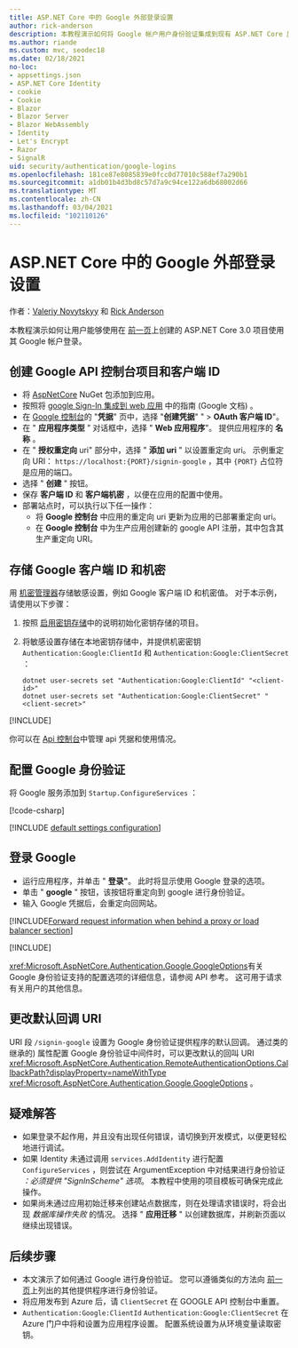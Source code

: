 ```yaml
---
title: ASP.NET Core 中的 Google 外部登录设置
author: rick-anderson
description: 本教程演示如何将 Google 帐户用户身份验证集成到现有 ASP.NET Core 应用。
ms.author: riande
ms.custom: mvc, seodec18
ms.date: 02/18/2021
no-loc:
- appsettings.json
- ASP.NET Core Identity
- cookie
- Cookie
- Blazor
- Blazor Server
- Blazor WebAssembly
- Identity
- Let's Encrypt
- Razor
- SignalR
uid: security/authentication/google-logins
ms.openlocfilehash: 181ce87e8085839e0fcc0d77010c588ef7a290b1
ms.sourcegitcommit: a1db01b4d3bd8c57d7a9c94ce122a6db68002d66
ms.translationtype: MT
ms.contentlocale: zh-CN
ms.lasthandoff: 03/04/2021
ms.locfileid: "102110126"
---
```

# <a name="google-external-login-setup-in-aspnet-core"></a>ASP.NET Core 中的 Google 外部登录设置

作者：[Valeriy Novytskyy](https://github.com/01binary) 和 [Rick Anderson](https://twitter.com/RickAndMSFT)

本教程演示如何让用户能够使用在 [前一页](xref:security/authentication/social/index)上创建的 ASP.NET Core 3.0 项目使用其 Google 帐户登录。

## <a name="create-a-google-api-console-project-and-client-id"></a>创建 Google API 控制台项目和客户端 ID

* 将 [AspNetCore](https://www.nuget.org/packages/Microsoft.AspNetCore.Authentication.Google) NuGet 包添加到应用。
* 按照将 [google Sign-In 集成到 web 应用](https://developers.google.com/identity/sign-in/web/sign-in) 中的指南 (Google 文档) 。
* 在 [Google 控制台](https://console.developers.google.com/apis/credentials)的 "**凭据**" 页中，选择 "**创建凭据**" "  >  **OAuth 客户端 ID**"。
* 在 " **应用程序类型** " 对话框中，选择 " **Web 应用程序**"。 提供应用程序的 **名称** 。
* 在 " **授权重定向** uri" 部分中，选择 " **添加 uri** " 以设置重定向 uri。 示例重定向 URI： `https://localhost:{PORT}/signin-google` ，其中 `{PORT}` 占位符是应用的端口。
* 选择 " **创建** " 按钮。
* 保存 **客户端 ID** 和 **客户端机密** ，以便在应用的配置中使用。
* 部署站点时，可以执行以下任一操作：
  * 将 **Google 控制台** 中应用的重定向 uri 更新为应用的已部署重定向 uri。
  * 在 **Google 控制台** 中为生产应用创建新的 google API 注册，其中包含其生产重定向 URI。

## <a name="store-the-google-client-id-and-secret"></a>存储 Google 客户端 ID 和机密

用 [机密管理器](xref:security/app-secrets)存储敏感设置，例如 Google 客户端 ID 和机密值。 对于本示例，请使用以下步骤：

1. 按照 [启用密钥存储](xref:security/app-secrets#enable-secret-storage)中的说明初始化密钥存储的项目。
1. 将敏感设置存储在本地密钥存储中，并提供机密密钥 `Authentication:Google:ClientId` 和 `Authentication:Google:ClientSecret` ：

    ```dotnetcli
    dotnet user-secrets set "Authentication:Google:ClientId" "<client-id>"
    dotnet user-secrets set "Authentication:Google:ClientSecret" "<client-secret>"
    ```

[!INCLUDE[](~/includes/environmentVarableColon.md)]

你可以在 [Api 控制台](https://console.developers.google.com/apis/dashboard)中管理 api 凭据和使用情况。

## <a name="configure-google-authentication"></a>配置 Google 身份验证

将 Google 服务添加到 `Startup.ConfigureServices` ：

[!code-csharp[](~/security/authentication/social/social-code/3.x/StartupGoogle3x.cs?highlight=11-19)]

[!INCLUDE [default settings configuration](includes/default-settings2-2.md)]

## <a name="sign-in-with-google"></a>登录 Google

* 运行应用程序，并单击 " **登录"**。 此时将显示使用 Google 登录的选项。
* 单击 " **google** " 按钮，该按钮将重定向到 google 进行身份验证。
* 输入 Google 凭据后，会重定向回网站。

[!INCLUDE[Forward request information when behind a proxy or load balancer section](includes/forwarded-headers-middleware.md)]

[!INCLUDE[](includes/chain-auth-providers.md)]

<xref:Microsoft.AspNetCore.Authentication.Google.GoogleOptions>有关 Google 身份验证支持的配置选项的详细信息，请参阅 API 参考。 这可用于请求有关用户的其他信息。

## <a name="change-the-default-callback-uri"></a>更改默认回调 URI

URI 段 `/signin-google` 设置为 Google 身份验证提供程序的默认回调。 通过类的继承的) 属性配置 Google 身份验证中间件时，可以更改默认的回叫 URI <xref:Microsoft.AspNetCore.Authentication.RemoteAuthenticationOptions.CallbackPath?displayProperty=nameWithType> <xref:Microsoft.AspNetCore.Authentication.Google.GoogleOptions> 。

## <a name="troubleshooting"></a>疑难解答

* 如果登录不起作用，并且没有出现任何错误，请切换到开发模式，以便更轻松地进行调试。
* 如果 Identity 未通过调用 `services.AddIdentity` 进行配置 `ConfigureServices` ，则尝试在 ArgumentException 中对结果进行身份验证 *：必须提供 "SignInScheme" 选项*。 本教程中使用的项目模板可确保完成此操作。
* 如果尚未通过应用初始迁移来创建站点数据库，则在处理请求错误时，将会出现 *数据库操作失败* 的情况。 选择 " **应用迁移** " 以创建数据库，并刷新页面以继续出现错误。

## <a name="next-steps"></a>后续步骤

* 本文演示了如何通过 Google 进行身份验证。 您可以遵循类似的方法向 [前一页](xref:security/authentication/social/index)上列出的其他提供程序进行身份验证。
* 将应用发布到 Azure 后，请 `ClientSecret` 在 GOOGLE API 控制台中重置。
* `Authentication:Google:ClientId` `Authentication:Google:ClientSecret` 在 Azure 门户中将和设置为应用程序设置。 配置系统设置为从环境变量读取密钥。
